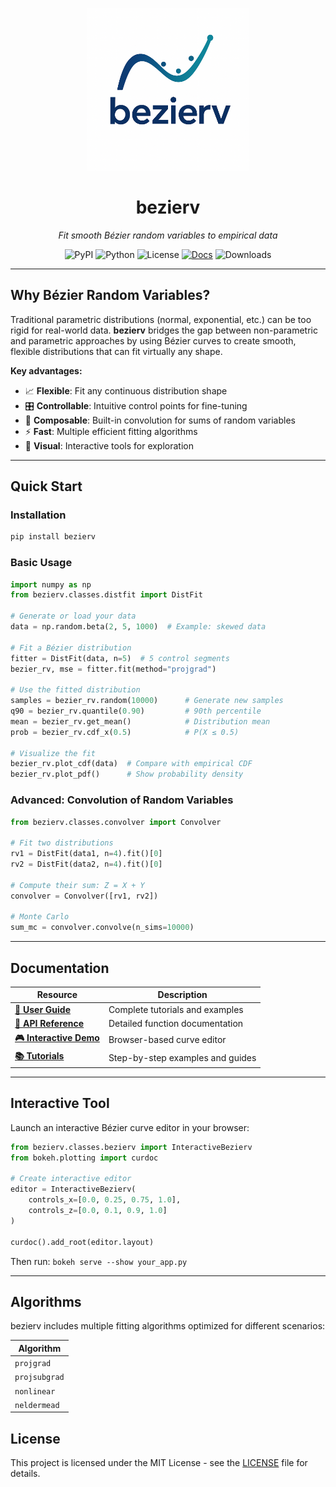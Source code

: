 <p align="center">
  <img src="docs/assets/logo.png" alt="bezierv logo" width="260"/>
</p>

<h1 align="center">bezierv</h1>
<p align="center">
  <em>Fit smooth Bézier random variables to empirical data</em>
</p>

<p align="center">
  <img alt="PyPI" src="https://img.shields.io/pypi/v/bezierv?style=flat-square">
  <img alt="Python" src="https://img.shields.io/pypi/pyversions/bezierv?style=flat-square">
  <img alt="License" src="https://img.shields.io/badge/License-MIT-informational?style=flat-square">
  <a href="https://estebanleiva.github.io/bezierv/"><img alt="Docs" src="https://img.shields.io/badge/docs-online-brightgreen?style=flat-square"></a>
  <img alt="Downloads" src="https://img.shields.io/pypi/dm/bezierv?style=flat-square">
</p>

---

## Why Bézier Random Variables?

Traditional parametric distributions (normal, exponential, etc.) can be too rigid for real-world data. **bezierv** bridges the gap between non-parametric and parametric approaches by using Bézier curves to create smooth, flexible distributions that can fit virtually any shape.

**Key advantages:**
- 📈 **Flexible**: Fit any continuous distribution shape
- 🎛️ **Controllable**: Intuitive control points for fine-tuning
- 🔄 **Composable**: Built-in convolution for sums of random variables
- ⚡ **Fast**: Multiple efficient fitting algorithms
- 🎨 **Visual**: Interactive tools for exploration

---

## Quick Start

### Installation

```bash
pip install bezierv
```

### Basic Usage

```python
import numpy as np
from bezierv.classes.distfit import DistFit

# Generate or load your data
data = np.random.beta(2, 5, 1000)  # Example: skewed data

# Fit a Bézier distribution
fitter = DistFit(data, n=5)  # 5 control segments
bezier_rv, mse = fitter.fit(method="projgrad")

# Use the fitted distribution
samples = bezier_rv.random(10000)      # Generate new samples
q90 = bezier_rv.quantile(0.90)         # 90th percentile  
mean = bezier_rv.get_mean()            # Distribution mean
prob = bezier_rv.cdf_x(0.5)            # P(X ≤ 0.5)

# Visualize the fit
bezier_rv.plot_cdf(data)  # Compare with empirical CDF
bezier_rv.plot_pdf()      # Show probability density
```

### Advanced: Convolution of Random Variables

```python
from bezierv.classes.convolver import Convolver

# Fit two distributions
rv1 = DistFit(data1, n=4).fit()[0]
rv2 = DistFit(data2, n=4).fit()[0]

# Compute their sum: Z = X + Y
convolver = Convolver([rv1, rv2])

# Monte Carlo
sum_mc = convolver.convolve(n_sims=10000)

```

---

## Documentation

| Resource | Description |
|----------|-------------|
| [**📖 User Guide**](https://estebanleiva.github.io/bezierv/) | Complete tutorials and examples |
| [**🔧 API Reference**](https://estebanleiva.github.io/bezierv/reference/) | Detailed function documentation |
| [**🎮 Interactive Demo**](#interactive-tool) | Browser-based curve editor |
| [**📚 Tutorials**](https://estebanleiva.github.io/bezierv/tutorials/) | Step-by-step examples and guides |

---

## Interactive Tool

Launch an interactive Bézier curve editor in your browser:

```python
from bezierv.classes.bezierv import InteractiveBezierv
from bokeh.plotting import curdoc

# Create interactive editor
editor = InteractiveBezierv(
    controls_x=[0.0, 0.25, 0.75, 1.0],
    controls_z=[0.0, 0.1, 0.9, 1.0]
)

curdoc().add_root(editor.layout)
```

Then run: `bokeh serve --show your_app.py`

---

## Algorithms

bezierv includes multiple fitting algorithms optimized for different scenarios:

| Algorithm | 
|-----------|
| `projgrad` |
| `projsubgrad` |
| `nonlinear` | 
| `neldermead` |



## License

This project is licensed under the MIT License - see the [LICENSE](LICENSE) file for details.